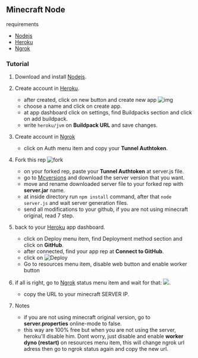 ## Minecraft Node
requirements
 - [Nodejs](https://nodejs.org/)
 - [Heroku](https://www.heroku.com/)
 - [Ngrok](https://ngrok.com/)

### Tutorial
1. Download and install [Nodejs](https://nodejs.org/).
2. Create account in [Heroku](https://www.heroku.com/).
	 - after created, click on new button and create new app  ![img](https://cdn-moor.000webhostapp.com/repositorio/YnV0dG9uLnBuZw==.jpg)
	 - choose a name and click on create app.
	 - at app dashboard click on settings, find Buildpacks section and click on add buildpack.
	 - write `heroku/jvm` on **Buildpack URL** and save changes.
3. Create account in [Ngrok](https://ngrok.com/)
	 - click on Auth menu item and copy your **Tunnel Authtoken**.
4. Fork this rep ![fork](https://cdn-moor.000webhostapp.com/repositorio/YnV0dG9uMS5wbmc=.jpg)
	 - on your forked rep, paste your **Tunnel Authtoken** at server.js file.
	 - go to [Mcversions](https://mcversions.net/) and download the server version that you want.
	 - move and rename downloaded server file to your forked rep with **server.jar** name.
	 - at inside directory run `npm install` command, after that `node server.js` and wait server generation files.
	 - send all modifications to your github, if you are not using minecraft original, read 7 step.
5. back to your [Heroku](https://www.heroku.com/) app dashboard.
	 - click on Deploy menu item, find Deployment method section and click on **GitHub**.
	 - after connected, find your app rep at **Connect to GitHub**.
	 - click on ![Deploy](https://cdn-moor.000webhostapp.com/repositorio/YnV0dG9uMi5wbmc=.jpg)
	 - Go to resources menu item, disable web button and enable worker button
6. if all is right, go to [Ngrok](https://ngrok.com/) status menu item and wait for that:
![](https://cdn-moor.000webhostapp.com/repositorio/bmdyb2sucG5n.jpg).

	 - copy the URL to your minecraft SERVER IP.
7. Notes
	 - if you are not using minecraft original version, go to **server.properties** online-mode to false.
	 - this way are 100% free but when you are not using the server, heroku'll disable him. Dont worry, just disable and enable **worker dyno (restart)** on resources menu item, this will change ngrok url adress then go to ngrok status again and copy the new url.
